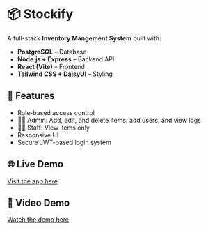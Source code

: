 #  📦 Stockify

A full-stack **Inventory Mangement System** built with:

- **PostgreSQL** – Database  
- **Node.js + Express** – Backend API  
- **React (Vite)** – Frontend  
- **Tailwind CSS + DaisyUI** – Styling  

## 🚀 Features
- Role-based access control
- 👨‍💼 Admin: Add, edit, and delete items, add users, and view logs
- 👩‍💼 Staff: View items only
- Responsive UI
- Secure JWT-based login system

## 🌐 Live Demo
[Visit the app here](https://stockify-app.netlify.app)

## 🎥 Video Demo
[Watch the demo here](https://www.youtube.com/watch?v=8q6f_Ls8esw)
